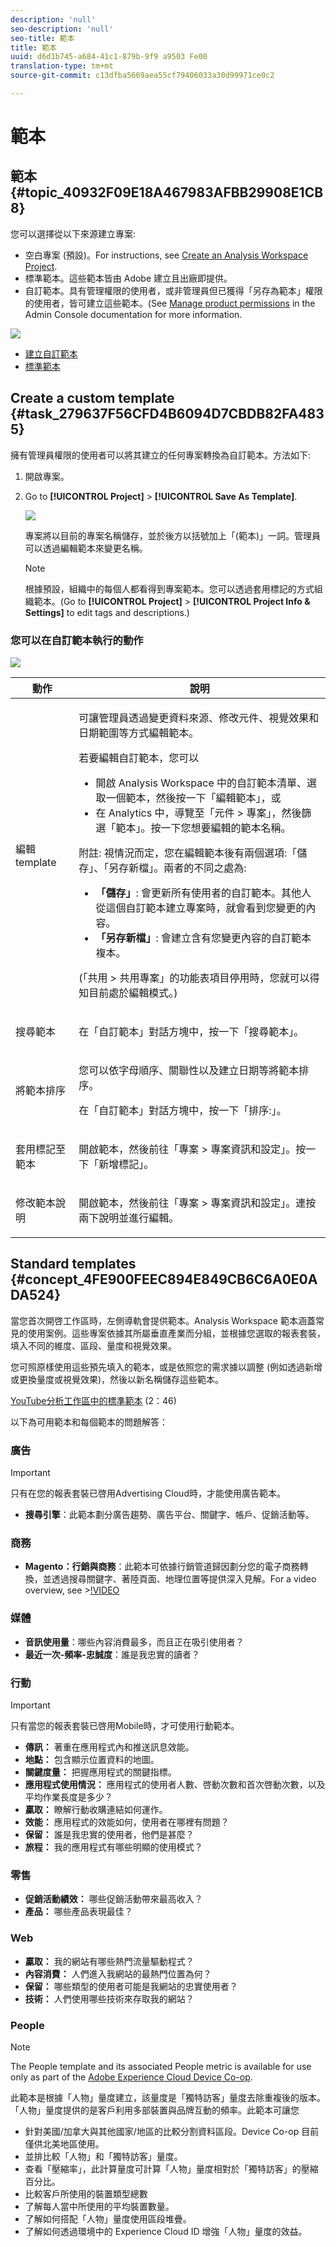 ```yaml
---
description: 'null'
seo-description: 'null'
seo-title: 範本
title: 範本
uuid: d6d1b745-a684-41c1-879b-9f9 a9503 Fe00
translation-type: tm+mt
source-git-commit: c13dfba5669aea55cf79406033a30d99971ce0c2

---
```



# 範本

## 範本 {#topic_40932F09E18A467983AFBB29908E1CB8}

您可以選擇從以下來源建立專案:

* 空白專案 (預設)。For instructions, see [Create an Analysis Workspace Project](../../../analyze/analysis-workspace/build-workspace-project/t-freeform-project.md#task_C2C698ACC7954062A28E4784911E6CF2).
* 標準範本。這些範本皆由 Adobe 建立且出廠即提供。
* 自訂範本。具有管理權限的使用者，或非管理員但已獲得「另存為範本」權限的使用者，皆可建立這些範本。(See [Manage product permissions](https://helpx.adobe.com/enterprise/using/manage-permissions-and-roles.html) in the Admin Console documentation for more information.

![](assets/start_modal.png)

* [建立自訂範本](../../../analyze/analysis-workspace/build-workspace-project/starter-projects.md#task_279637F56CFD4B6094D7CBDB82FA4835)
* [標準範本](../../../analyze/analysis-workspace/build-workspace-project/starter-projects.md#concept_4FE900FEEC894E849CB6C6A0E0ADA524)

## Create a custom template {#task_279637F56CFD4B6094D7CBDB82FA4835}

擁有管理員權限的使用者可以將其建立的任何專案轉換為自訂範本。方法如下:

1. 開啟專案。
1. Go to **[!UICONTROL Project]** &gt; **[!UICONTROL Save As Template]**.

   ![](assets/save_project_template.png)

   專案將以目前的專案名稱儲存，並於後方以括號加上「(範本)」一詞。管理員可以透過編輯範本來變更名稱。

   >[!NOTE]
   >
   >根據預設，組織中的每個人都看得到專案範本。您可以透過套用標記的方式組織範本。(Go to **[!UICONTROL Project]** &gt; **[!UICONTROL Project Info &amp; Settings]** to edit tags and descriptions.)

### 您可以在自訂範本執行的動作

![](assets/custom_templates.png)

<table id="table_D7C7B0CA1EE64E108484C03426800EBC"> 
 <thead> 
  <tr> 
   <th colname="col1" class="entry"> 動作 </th> 
   <th colname="col2" class="entry"> 說明 </th> 
  </tr>
 </thead>
 <tbody> 
  <tr> 
   <td colname="col1"> <p>編輯template </p> </td> 
   <td colname="col2"> <p>可讓管理員透過變更資料來源、修改元件、視覺效果和日期範圍等方式編輯範本。 </p> <p>若要編輯自訂範本，您可以 </p> 
    <ul id="ul_2B3A371F83334E14806385753A360903"> 
     <li id="li_EE75E0281B764BA9B56FF1DB1B12D2CC">開啟 Analysis Workspace 中的自訂範本清單、選取一個範本，然後按一下<span class="uicontrol">「編輯範本」</span>，或 </li> 
     <li id="li_4934DAAA46204990A295E22A97F81EDA">在 Analytics 中，導覽至<span class="ignoretag"><span class="uicontrol">「元件</span> &gt; <span class="uicontrol">專案」</span></span>，然後篩選<span class="uicontrol">「範本」</span>。按一下您想要編輯的範本名稱。 </li> 
    </ul> <p> </p> <p>附註: 視情況而定，您在編輯範本後有兩個選項:<span class="uicontrol">「儲存」</span>、<span class="uicontrol">「另存新檔」</span>。兩者的不同之處為: 
     <ul id="ul_87E2842C8AA442399585B1C6189F5E16"> 
      <li id="li_AB7B189729E14E40A0141ECE2A24C113"><b>「儲存」</b>: 會更新所有使用者的自訂範本。其他人從這個自訂範本建立專案時，就會看到您變更的內容。 </li> 
      <li id="li_C85B0B9873A3404D8B443BBD30B37CEB"><b>「另存新檔」</b>: 會建立含有您變更內容的自訂範本複本。 </li> 
     </ul> </p> <p>(<span class="uicontrol">「共用</span> &gt; <span class="uicontrol">共用專案」</span>的功能表項目停用時，您就可以得知目前處於編輯模式。) </p> </td> 
  </tr> 
  <tr> 
   <td colname="col1"> <p>搜尋範本 </p> </td> 
   <td colname="col2"> <p>在「自訂範本」對話方塊中，按一下<span class="uicontrol">「搜尋範本」</span>。 </p> </td> 
  </tr> 
  <tr> 
   <td colname="col1"> <p>將範本排序 </p> </td> 
   <td colname="col2"> <p>您可以依字母順序、關聯性以及建立日期等將範本排序。 </p> <p>在「自訂範本」對話方塊中，按一下<span class="uicontrol">「排序:」</span>。 </p> </td> 
  </tr> 
  <tr> 
   <td colname="col1"> <p>套用標記至範本 </p> </td> 
   <td colname="col2"> <p>開啟範本，然後前往<span class="ignoretag"><span class="uicontrol">「專案</span> &gt; <span class="uicontrol">專案資訊和設定」</span></span>。按一下<span class="uicontrol">「新增標記」</span>。 </p> </td> 
  </tr> 
  <tr> 
   <td colname="col1"> <p>修改範本說明 </p> </td> 
   <td colname="col2"> <p>開啟範本，然後前往<span class="ignoretag"><span class="uicontrol">「專案</span> &gt; <span class="uicontrol">專案資訊和設定」</span></span>。連按兩下說明並進行編輯。 </p> </td> 
  </tr> 
 </tbody> 
</table>

## Standard templates {#concept_4FE900FEEC894E849CB6C6A0E0ADA524}

當您首次開啓工作區時，左側導軌會提供範本。Analysis Workspace 範本涵蓋常見的使用案例。這些專案依據其所屬垂直產業而分組，並根據您選取的報表套裝，填入不同的維度、區段、量度和視覺效果。

您可照原樣使用這些預先填入的範本，或是依照您的需求據以調整 (例如透過新增或更換量度或視覺效果)，然後以新名稱儲存這些範本。

[YouTube分析工作區中的標準範本](https://www.youtube.com/watch?v=aRgYwPneVXg&list=PL2tCx83mn7GuNnQdYGOtlyCu0V5mEZ8sS&index=6) (2：46)

以下為可用範本和每個範本的問題解答：

### 廣告

>[!IMPORTANT]
>
>只有在您的報表套裝已啓用Advertising Cloud時，才能使用廣告範本。

* **搜尋引擎**：此範本劃分廣告趨勢、廣告平台、關鍵字、帳戶、促銷活動等。

### 商務

* **Magento：行銷與商務**：此範本可依據行銷管道歸因劃分您的電子商務轉換，並透過搜尋關鍵字、著陸頁面、地理位置等提供深入見解。For a video overview, see &gt;[!VIDEO](https://www.youtube.com/watch?v=AQOViVLEMHw)

### 媒體

* **音訊使用量**：哪些內容消費最多，而且正在吸引使用者？
* **最近一次-頻率-忠誠度**：誰是我忠實的讀者？

### 行動

>[!IMPORTANT]
>
>只有當您的報表套裝已啓用Mobile時，才可使用行動範本。

* **傳訊：** 著重在應用程式內和推送訊息效能。
* **地點：** 包含顯示位置資料的地圖。
* **關鍵度量：** 把握應用程式的關鍵指標。
* **應用程式使用情況：** 應用程式的使用者人數、啓動次數和首次啓動次數，以及平均作業長度是多少？
* **贏取：** 瞭解行動收購連結如何運作。
* **效能：** 應用程式的效能如何，使用者在哪裡有問題？
* **保留：** 誰是我忠實的使用者，他們是甚麼？
* **旅程：** 我的應用程式有哪些明顯的使用模式？

### 零售

* **促銷活動績效：** 哪些促銷活動帶來最高收入？
* **產品：** 哪些產品表現最佳？

### Web

* **贏取：** 我的網站有哪些熱門流量驅動程式？
* **內容消費：** 人們進入我網站的最熱門位置為何？
* **保留：** 哪些類型的使用者可能是我網站的忠實使用者？
* **技術：** 人們使用哪些技術來存取我的網站？

### People

>[!NOTE]
>
>The People template and its associated People metric is available for use only as part of the [Adobe Experience Cloud Device Co-op](https://marketing.adobe.com/resources/help/en_US/mcdc/mcdc-people.html).

此範本是根據「人物」量度建立，該量度是「獨特訪客」量度去除重複後的版本。「人物」量度提供的是客戶利用多部裝置與品牌互動的頻率。此範本可讓您

* 針對美國/加拿大與其他國家/地區的比較分割資料區段。Device Co-op 目前僅供北美地區使用。
* 並排比較「人物」和「獨特訪客」量度。
* 查看「壓縮率」，此計算量度可計算「人物」量度相對於「獨特訪客」的壓縮百分比。
* 比較客戶所使用的裝置類型總數
* 了解每人當中所使用的平均裝置數量。
* 了解如何搭配「人物」量度使用區段堆疊。
* 了解如何透過環境中的 Experience Cloud ID 增強「人物」量度的效益。

